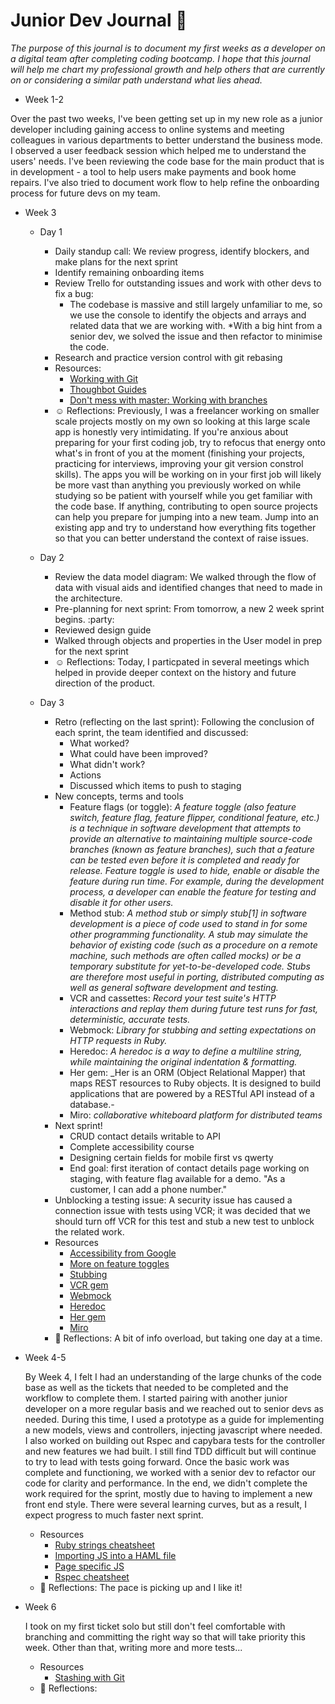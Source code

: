 # Junior Dev Journal :notebook: 

_The purpose of this journal is to document my first weeks as a developer on a digital team after 
completing coding bootcamp. I hope that this journal will help me chart my professional growth and help others that are currently on or considering a similar path understand what lies ahead._

* Week 1-2

Over the past two weeks, I've been getting set up in my new role as a junior developer 
including gaining access to online systems and meeting colleagues in various departments 
to better understand the business mode. I observed a user feedback session which 
helped me to understand the users' needs. I've been reviewing the code base for the main product 
that is in development - a tool to help users make payments and book home repairs. I've also 
tried to document work flow to help refine the onboarding process for future devs on my team. 

* Week 3

    * Day 1
        * Daily standup call: We review progress, identify blockers, and make plans for the next sprint
        * Identify remaining onboarding items
        * Review Trello for outstanding issues and work with other devs to fix a bug: 
            * The codebase is massive and still largely unfamiliar to me, so we use the console to identify 
            the objects and arrays and related data that we are working with. 
            *With a big hint from a senior dev, we solved the issue and then refactor to minimise the code. 
        * Research and practice version control with git rebasing
        * Resources: 
            * [Working with Git](https://medium.com/@grazibonizi/the-best-branching-model-to-work-with-git-4008a8098e6a)
            * [Thoughbot Guides](https://github.com/thoughtbot/guides)
            * [Don't mess with master: Working with branches](https://thenewstack.io/dont-mess-with-the-master-working-with-branches-in-git-and-github/)
        * :relaxed: Reflections: Previously, I was a freelancer working on smaller scale projects mostly on my own so looking at this large scale app is honestly very intimidating. If you're anxious about preparing for your first coding job, try to refocus that energy onto what's in front of you at the moment (finishing your projects, practicing for interviews, improving your git version constrol skills). The apps you will be working on in your first job will likely be more vast than anything you previously worked on while studying so be patient with yourself while you get familiar with the code base. If anything, contributing to open source projects can help you prepare for jumping into a new team. Jump into an existing app and try to understand how everything fits together so that you can better understand the context of raise issues. 

   * Day 2
        * Review the data model diagram: We walked through the flow of data with visual aids and identified changes that need to made in the architecture. 
        * Pre-planning for next sprint: From tomorrow, a new 2 week sprint begins. :party: 
        * Reviewed design guide
        * Walked through objects and properties in the User model in prep for the next sprint
        * :relaxed: Reflections: Today, I particpated in several meetings which helped in provide deeper context on the history and future direction of the product. 

    * Day 3
        * Retro (reflecting on the last sprint): Following the conclusion of each sprint, the team 
        identified and discussed: 
            * What worked? 
            * What could have been improved? 
            * What didn't work? 
            * Actions
            * Discussed which items to push to staging
        * New concepts, terms and tools
            * Feature flags (or toggle): _A feature toggle (also feature switch, feature flag, feature flipper, conditional feature, etc.) is a technique in software development that attempts to provide an alternative to maintaining multiple source-code branches (known as feature branches), such that a feature can be tested even before it is completed and ready for release. Feature toggle is used to hide, enable or disable the feature during run time. For example, during the development process, a developer can enable the feature for testing and disable it for other users._
            * Method stub: _A method stub or simply stub[1] in software development is a piece of code used to stand in for some other programming functionality. A stub may simulate the behavior of existing code (such as a procedure on a remote machine, such methods are often called mocks) or be a temporary substitute for yet-to-be-developed code. Stubs are therefore most useful in porting, distributed computing as well as general software development and testing._
            * VCR and cassettes: _Record your test suite's HTTP interactions and replay them during future test runs for fast, deterministic, accurate tests._
            * Webmock: _Library for stubbing and setting expectations on HTTP requests in Ruby._
            * Heredoc: _A heredoc is a way to define a multiline string, while maintaining the original indentation & formatting._
            * Her gem: _Her is an ORM (Object Relational Mapper) that maps REST resources to Ruby objects. It is designed to build applications that are powered by a RESTful API instead of a database.-
            * Miro: _collaborative whiteboard platform for distributed teams_
        * Next sprint! 
            * CRUD contact details writable to API
            * Complete accessibility course
            * Designing certain fields for mobile first vs qwerty
            * End goal: first iteration of contact details page working on staging, 
            with feature flag available for a demo. "As a customer, I can add a phone number."
        * Unblocking a testing issue: A security issue has caused a connection issue with tests using VCR; it was decided that we should turn off VCR for this test and stub a new test to unblock the related work. 
        * Resources
            * [Accessibility from Google](https://classroom.udacity.com/courses/ud891)
            * [More on feature toggles](https://en.wikipedia.org/wiki/Feature_toggle)
            * [Stubbing](https://en.wikipedia.org/wiki/Method_stub)
            * [VCR gem](https://github.com/vcr/vcr)
            * [Webmock](https://github.com/bblimke/webmock)
            * [Heredoc](https://www.rubyguides.com/2018/11/ruby-heredoc/)
            * [Her gem](https://github.com/remi/her)
            * [Miro](www.miro.com/)
        * :open_hands: Reflections: A bit of info overload, but taking one day at a time. 

* Week 4-5

    By Week 4, I felt I had an understanding of the large chunks of the code base as well as the tickets that needed to be completed and the workflow to complete them. I started pairing with another junior developer on a more regular basis and we reached out to senior devs as needed. During this time, I used a prototype as a guide for implementing a new models, views and controllers, injecting javascript where needed. I also worked on building out Rspec and capybara tests for the controller and new features we had built. I still find TDD difficult but will continue to try to lead with tests going forward. Once the basic work was complete and functioning, we worked with a senior dev to refactor our code for clarity and performance. In the end, we didn't complete the work required for the sprint, mostly due to having to implement a new front end style. There were several learning curves, but as a result, I expect progress to much faster next sprint.  
    * Resources
        * [Ruby strings cheatsheet](https://www.shortcutfoo.com/app/dojos/ruby-strings/cheatsheet)
        * [Importing JS into a HAML file](https://stackoverflow.com/questions/11455551/how-do-import-a-javascript-file-into-a-haml-view)
        * [Page specific JS](https://brandonhilkert.com/blog/page-specific-javascript-in-rails/)
        * [Rspec cheatsheet](https://devhints.io/rspec)
    * :metal: Reflections: The pace is picking up and I like it! 

* Week 6

    I took on my first ticket solo but still don't feel comfortable with branching and committing the right way so that will take priority this week. Other than that, writing more and more tests...
    * Resources
        * [Stashing with Git](https://stackoverflow.com/questions/19003009/how-to-recover-stashed-uncommitted-changes/19003191)
    * :thinking: Reflections: 

    